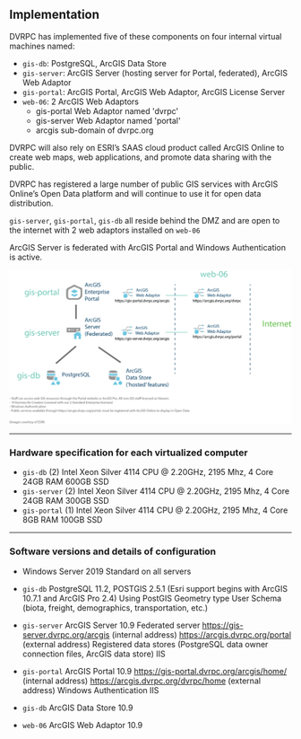 ## Implementation

DVRPC has implemented five of these components on four internal virtual machines named:

- `gis-db`: PostgreSQL, ArcGIS Data Store
- `gis-server`: ArcGIS Server (hosting server for Portal, federated), ArcGIS Web Adaptor
- `gis-portal`: ArcGIS Portal, ArcGIS Web Adaptor, ArcGIS License Server
- `web-06`: 2 ArcGIS Web Adaptors
    - gis-portal Web Adaptor named 'dvrpc'
    - gis-server Web Adaptor named 'portal'
    - arcgis sub-domain of dvrpc.org

DVRPC will also rely on ESRI’s SAAS cloud product called ArcGIS Online to create web maps, web applications, and promote data sharing with the public. 

DVRPC has registered a large number of public GIS services with ArcGIS Online’s Open Data platform and will continue to use it for open data distribution.

`gis-server`, `gis-portal`, `gis-db` all reside behind the DMZ and are open to the internet with 2 web adaptors installed on `web-06`

ArcGIS Server is federated with ArcGIS Portal and Windows Authentication is active.

![ ](img/GIS.png "GIS Enterprise")

---
### Hardware specification for each virtualized computer
* `gis-db`
(2) Intel Xeon Silver 4114 CPU @ 2.20GHz, 2195 Mhz, 4 Core
24GB RAM
600GB SSD
* `gis-server`
(2) Intel Xeon Silver 4114 CPU @ 2.20GHz, 2195 Mhz, 4 Core
24GB RAM
300GB SSD
* `gis-portal`
(1) Intel Xeon Silver 4114 CPU @ 2.20GHz, 2195 Mhz, 4 Core
8GB RAM
100GB SSD

---
### Software versions and details of configuration

* Windows Server 2019 Standard on all servers

* `gis-db` PostgreSQL 11.2, POSTGIS 2.5.1 
(Esri support begins with ArcGIS 10.7.1 and ArcGIS Pro 2.4)
Using PostGIS Geometry type
User Schema (biota, freight, demographics, transportation, etc.)

* `gis-server` ArcGIS Server 10.9
Federated server
https://gis-server.dvrpc.org/arcgis (internal address)
https://arcgis.dvrpc.org/portal (external address)
Registered data stores (PostgreSQL data owner connection files, ArcGIS data store)
IIS

* `gis-portal` ArcGIS Portal 10.9
https://gis-portal.dvrpc.org/arcgis/home/ (internal address)
https://arcgis.dvrpc.org/dvrpc/home (external address)
Windows Authentication
IIS

* `gis-db` ArcGIS Data Store 10.9
* `web-06` ArcGIS Web Adaptor 10.9